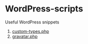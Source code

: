 # WordPress-scripts

Useful WordPress snippets

1. [custom-types.php](https://github.com/georgioupanayiotis/WordPress-scripts/blob/master/custom-types.php)
2. [gravatar.php](https://github.com/georgioupanayiotis/WordPress-scripts/blob/master/gravatar.php)
